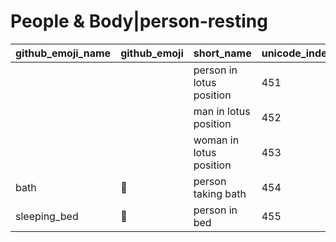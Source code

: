 # People & Body|person-resting

|github_emoji_name|github_emoji|short_name|unicode_index|
|---|---|---|---|
|||person in lotus position|451|
|||man in lotus position|452|
|||woman in lotus position|453|
|bath|:bath:|person taking bath|454|
|sleeping_bed|:sleeping_bed:|person in bed|455|
